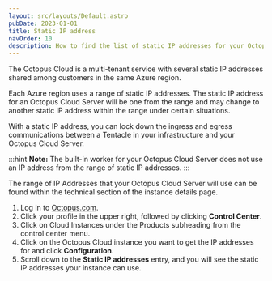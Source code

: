 ```yaml
---
layout: src/layouts/Default.astro
pubDate: 2023-01-01
title: Static IP address
navOrder: 10
description: How to find the list of static IP addresses for your Octopus Cloud instance
---
```


The Octopus Cloud is a multi-tenant service with several static IP addresses shared among customers in the same Azure region.

Each Azure region uses a range of static IP addresses. The static IP address for an Octopus Cloud Server will be one from the range and may change to another static IP address within the range under certain situations.

With a static IP address, you can lock down the ingress and egress communications between a Tentacle in your infrastructure and your Octopus Cloud Server. 

:::hint
**Note:**
The built-in worker for your Octopus Cloud Server does not use an IP address from the range of static IP addresses.
:::

The range of IP Addresses that your Octopus Cloud Server will use can be found within the technical section of the instance details page. 

1. Log in to [Octopus.com](https://octopus.com).
1. Click your profile in the upper right, followed by clicking **Control Center**.
1. Click on Cloud Instances under the Products subheading from the control center menu.
1. Click on the  Octopus Cloud instance you want to get the IP addresses for and click **Configuration**. 
1. Scroll down to the **Static IP addresses** entry, and you will see the static IP addresses your instance can use. 
